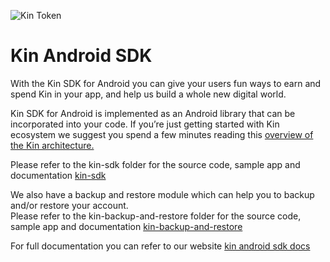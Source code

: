 ![Kin Token](../kin_android.png)
# Kin Android SDK

With the Kin SDK for Android you can give your users fun ways to earn and spend Kin in your app, and help us build a whole new digital world.

Kin SDK for Android is implemented as an Android library that can be incorporated into your code. If you’re just getting started with Kin ecosystem we suggest you spend a few minutes reading this [overview of the Kin architecture.](https://kinecosystem.github.io/kin-website-docs/docs/kin-architecture-overview)

Please refer to the kin-sdk folder for the source code, sample app and documentation [kin-sdk](https://github.com/kinecosystem/kin-sdk-android/tree/master/kin-sdk)

We also have a backup and restore module which can help you to backup and/or restore your account.  
Please refer to the kin-backup-and-restore folder for the source code, sample app and documentation [kin-backup-and-restore](https://github.com/kinecosystem/kin-sdk-android/tree/master/kin-backup-and-restore)

For full documentation you can refer to our website [kin android sdk docs](https://kinecosystem.github.io/kin-website-docs/docs/documentation/android-sdk)

